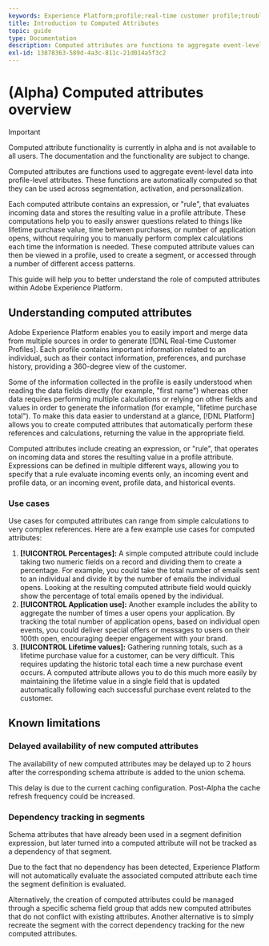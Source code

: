```yaml
---
keywords: Experience Platform;profile;real-time customer profile;troubleshooting;API
title: Introduction to Computed Attributes
topic: guide
type: Documentation
description: Computed attributes are functions to aggregate event-level data into profile-level attributes. These functions are automatically computed so that they can be used across segmentation, activation, and personalization.
exl-id: 13878363-589d-4a3c-811c-21d014a5f3c2
---
```

# (Alpha) Computed attributes overview

>[!IMPORTANT]
>
>Computed attribute functionality is currently in alpha and is not available to all users. The documentation and the functionality are subject to change.

Computed attributes are functions used to aggregate event-level data into profile-level attributes. These functions are automatically computed so that they can be used across segmentation, activation, and personalization.

Each computed attribute contains an expression, or "rule", that evaluates incoming data and stores the resulting value in a profile attribute. These computations help you to easily answer questions related to things like lifetime purchase value, time between purchases, or number of application opens, without requiring you to manually perform complex calculations each time the information is needed. These computed attribute values can then be viewed in a profile, used to create a segment, or accessed through a number of different access patterns.

This guide will help you to better understand the role of computed attributes within Adobe Experience Platform.

## Understanding computed attributes

Adobe Experience Platform enables you to easily import and merge data from multiple sources in order to generate [!DNL Real-time Customer Profiles]. Each profile contains important information related to an individual, such as their contact information, preferences, and purchase history, providing a 360-degree view of the customer. 

Some of the information collected in the profile is easily understood when reading the data fields directly (for example, "first name") whereas other data requires performing multiple calculations or relying on other fields and values in order to generate the information (for example, "lifetime purchase total"). To make this data easier to understand at a glance, [!DNL Platform] allows you to create computed attributes that automatically perform these references and calculations, returning the value in the appropriate field.

Computed attributes include creating an expression, or "rule", that operates on incoming data and stores the resulting value in a profile attribute. Expressions can be defined in multiple different ways, allowing you to specify that a rule evaluate incoming events only, an incoming event and profile data, or an incoming event, profile data, and historical events.

### Use cases

Use cases for computed attributes can range from simple calculations to very complex references. Here are a few example use cases for computed attributes:

1. **[!UICONTROL Percentages]:** A simple computed attribute could include taking two numeric fields on a record and dividing them to create a percentage. For example, you could take the total number of emails sent to an individual and divide it by the number of emails the individual opens. Looking at the resulting computed attribute field would quickly show the percentage of total emails opened by the individual.
1. **[!UICONTROL Application use]:** Another example includes the ability to aggregate the number of times a user opens your application. By tracking the total number of application opens, based on individual open events, you could deliver special offers or messages to users on their 100th open, encouraging deeper engagement with your brand.
1. **[!UICONTROL Lifetime values]:** Gathering running totals, such as a lifetime purchase value for a customer, can be very difficult. This requires updating the historic total each time a new purchase event occurs. A computed attribute allows you to do this much more easily by maintaining the lifetime value in a single field that is updated automatically following each successful purchase event related to the customer.

## Known limitations

### Delayed availability of new computed attributes

The availability of new computed attributes may be delayed up to 2 hours after the corresponding schema attribute is added to the union schema.

This delay is due to the current caching configuration. Post-Alpha the cache refresh frequency could be increased.

### Dependency tracking in segments

Schema attributes that have already been used in a segment definition expression, but later turned into a computed attribute will not be tracked as a dependency of that segment. 

Due to the fact that no dependency has been detected, Experience Platform will not automatically evaluate the associated computed attribute each time the segment definition is evaluated.

Alternatively, the creation of computed attributes could be managed through a specific schema field group that adds new computed attributes that do not conflict with existing attributes. Another alternative is to simply recreate the segment with the correct dependency tracking for the new computed attributes.
